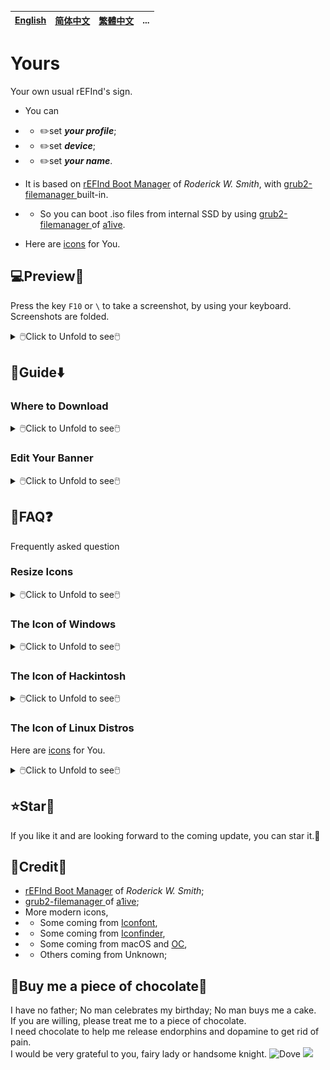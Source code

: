 [English](README.md)|[简体中文](自述文件.md)|[繁體中文](繁體中文.md)|...
--|--|--|--

# Yours
Your own usual rEFInd's sign.
- You can
- - ✏️set ___your profile___;
- - ✏️set ___device___;
- - ✏️set ___your name___.

- It is based on [rEFInd Boot Manager](http://www.rodsbooks.com/refind/) of *Roderick W. Smith*, with [grub2-filemanager
](https://github.com/a1ive/grub2-filemanager) built-in.

- - So you can boot .iso files from internal SSD by using [grub2-filemanager
](https://github.com/a1ive/grub2-filemanager) of [a1ive](https://github.com/a1ive).

- Here are [icons](https://github.com/M-L-P/icons) for You.

## 💻️Preview👀
Press the key `F10` or `\` to take a screenshot, by using your keyboard.<br/>
Screenshots are folded.
<details>
<summary>🖱️Click to Unfold to see🖱️</summary>
<img src="README/B.big.png">
<img src="README/B.small.png">
<img src="README/M.big.png">
<img src="README/M.small.png">
<img src="README/1080p.B.big.png">
<img src="README/1080p.B.small.png">
<img src="README/1080p.M.big.png">
<img src="README/1080p.M.small.png">

</details>


## 🧭Guide⬇️

### Where to Download

<details>
<summary>🖱️Click to Unfold to see🖱️</summary>

#### For UEFI Firmware
If your device meets the requirements,
- 64bit UEFI supported;
- GPU/vBIOS UEFI supported;

You should use [Yours-UEFI](https://github.com/M-L-P/Yours-UEFI).

#### For Legacy BIOS
Else,
- NOT supporting 64bit UEFI,
- - 32bit UEFI supported;
- - Only Legacy BIOS without UEFI supported;
- GPU/vBIOS UEFI not supported; (See the picture)

![image](https://user-images.githubusercontent.com/69227436/213923710-120c5a02-30ea-4005-b2fe-c8e9adc7b6d7.png)

You should use [Yours-LegacyBIOS](https://github.com/M-L-P/Yours-LegacyBIOS).

#### For Hyper-V
Download .vhdx from [Releases](https://github.com/M-L-P/Yours/releases).
</details>

### Edit Your Banner

<details>
<summary>🖱️Click to Unfold to see🖱️</summary>

- Open `EFI\Yours\Settings\display\BannerEditor.pptx` by using Microsoft PowerPoint 2021+;
- Edit to set your profile, device and your name;
- Save as a PNG;
- Edit `EFI\Yours\Settings\display\display.conf` to set the new made as the banner.
</details>

## 📝FAQ❓️
Frequently asked question

### Resize Icons
<details>
<summary>🖱️Click to Unfold to see🖱️</summary>

- edit `EFI\Yours\Settings\display\display.conf`

Icon Size|Token|Screen Resolutions|Examples
--|--|--|--
Original Size|`small_icon_size 48` `big_icon_size 128`|Resolutions < `1024x768`|`800x600` and so on
Double Size|`small_icon_size 96` `big_icon_size 256`|`1024x768` ≤ Resolutions < `1920x1080`|`1024x768`,`1366x768`,`1440x900` and so on
Treble Size|`small_icon_size 96` `big_icon_size 384`|Resolutions ≥ `1920x1080`|`1080P`,`2K`,`4K` and so on

Note: `small_icon_size` is `96` for Treble Size

</details>

### The Icon of Windows
<details>
<summary>🖱️Click to Unfold to see🖱️</summary>
No matter which version of Windows you are using,<br/>
you should copy its icon,<br/>
from `EFI\Yours\Settings\icon\Windows` to `EFI\Yours\Settings\icon\showing`,<br/>
and rename it `os_win8.png`.<br/>
It is because rEFInd is taking `os_win8.png` as the icon of `Windows Boot Manager`.<br/>
</details>

### The Icon of Hackintosh
<details>
<summary>🖱️Click to Unfold to see🖱️</summary>
In order to ensure that the graphical interface is going to be not interrupted by codes,<br/>
You need to perform the following steps.

#### For OpenCore
- Set `LauncherOption=System` by editing `config.plist`;
- Cut your EFI files into `EFI\Yours\efi\OC`;
- Edit `refind.conf` to enable `include /EFI/Yours/Settings/menuentry/examples/OpenCore.conf` with `#` deleted;

#### For CloverBootloader
- Cut your EFI files into `EFI\Yours\efi\CLOVER`;
- Edit `refind.conf` to enable `include /EFI/Yours/Settings/menuentry/examples/CLOVER.conf` with `#` deleted;

</details>

### The Icon of Linux Distros
Here are [icons](https://github.com/M-L-P/icons/tree/main/PNGs/Linux) for You.

<details>
<summary>🖱️Click to Unfold to see🖱️</summary>

- find and download which icons you need from [here](https://github.com/M-L-P/icons/tree/main/PNGs/Linux);
- Rename the PNG files,
- - `os_$NAME.png` is the icon of `ESP: \EFI\$NAME\grubx64.efi`;
- Copy into `ESP: \EFI\Yours\Settings\icon\showing`;
</details>

## ⭐Star🌟
If you like it and are looking forward to the coming update, you can star it.💫

## 🎉Credit🎊
- [rEFInd Boot Manager](http://www.rodsbooks.com/refind/) of *Roderick W. Smith*;
- [grub2-filemanager
](https://github.com/a1ive/grub2-filemanager) of [a1ive](https://github.com/a1ive);
- More modern icons,
- - Some coming from [Iconfont](https://www.iconfont.cn/),
- - Some coming from [Iconfinder](https://www.iconfinder.com/),
- - Some coming from macOS and [OC](https://github.com/acidanthera/OpenCorePkg),
- - Others coming from Unknown;

## 🧁Buy me a piece of chocolate🍫
I have no father; No man celebrates my birthday; No man buys me a cake.<br/>
If you are willing, please treat me to a piece of chocolate.<br/>
I need chocolate to help me release endorphins and dopamine to get rid of pain.<br/>
I would be very grateful to you, fairy lady or handsome knight.
![Dove](https://github.com/M-L-P/Yours/assets/69227436/f094f056-9420-4dd5-beec-4ccecff20a1e)
<img src="https://github.com/M-L-P/Yours/assets/69227436/8608e193-3c4d-4926-8171-7944e881d95f" width="300px">
